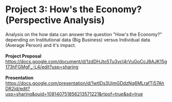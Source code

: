 # Project 3: How's the Economy? (Perspective Analysis)
Analysis on the how data can answer the question "How's the Economy?" depending on Institutional data (Big Business) versus Individual data (Average Person) and it's impact.
<br>
<br>
<b>Project Proposal </b><br>
https://docs.google.com/document/d/1zdDHJto5Tu3vcI4rVuGoCcJ8AJK15g173hFGMgF_-L4/edit?usp=sharing
<br>
<br>
<b>Presentation</b> <br>
https://docs.google.com/presentation/d/1wtIDs3UjmGDdzNq6MLrafTj57AhDR2id/edit?usp=sharing&ouid=108140751856213571221&rtpof=true&sd=true

